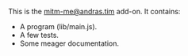 This is the mitm-me@andras.tim add-on.  It contains:

* A program (lib/main.js).
* A few tests.
* Some meager documentation.
